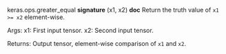 keras.ops.greater_equal
__signature__
(x1, x2)
__doc__
Return the truth value of `x1 >= x2` element-wise.

Args:
    x1: First input tensor.
    x2: Second input tensor.

Returns:
    Output tensor, element-wise comparison of `x1` and `x2`.
